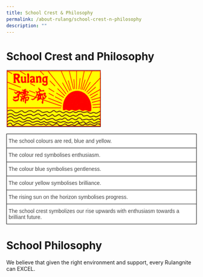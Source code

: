 ```yaml
---
title: School Crest & Philosophy
permalink: /about-rulang/school-crest-n-philosophy
description: ""
---
```

# School Crest and Philosophy

<img src="/images/03_School%20Crest.png" 
     style="width:50%">


<style type="text/css">
.tg  {border-collapse:collapse;border-spacing:0;}
.tg td{border-color:black;border-style:solid;border-width:1px;font-family:Arial, sans-serif;font-size:14px;
  overflow:hidden;padding:10px 5px;word-break:normal;}
.tg th{border-color:black;border-style:solid;border-width:1px;font-family:Arial, sans-serif;font-size:14px;
  font-weight:normal;overflow:hidden;padding:10px 5px;word-break:normal;}
.tg .tg-sdzj{background-color:#FFF;color:#454545;text-align:left;vertical-align:middle}
</style>
<table class="tg">
<thead>
  <tr>
    <th class="tg-sdzj"><span style="color:inherit;background-color:transparent">The school colours are red, blue and yellow.</span></th>
  </tr>
</thead>
<tbody>
  <tr>
    <td class="tg-sdzj"><span style="color:inherit;background-color:transparent"> The colour red symbolises enthusiasm.</span></td>
  </tr>
  <tr>
    <td class="tg-sdzj"><span style="color:inherit;background-color:transparent"> The colour blue symbolises gentleness.</span></td>
  </tr>
  <tr>
    <td class="tg-sdzj"><span style="color:inherit;background-color:transparent"> The colour yellow symbolises brilliance.</span></td>
  </tr>
  <tr>
    <td class="tg-sdzj"><span style="color:inherit;background-color:transparent"> The rising sun on the horizon symbolises progress.</span></td>
  </tr>
  <tr>
    <td class="tg-sdzj"><span style="color:inherit;background-color:transparent">The school crest symbolizes our rise upwards with enthusiasm towards a brilliant future.</span></td>
  </tr>
</tbody>
</table>

# School Philosophy


We believe that given the right environment and support, every Rulangnite can EXCEL.